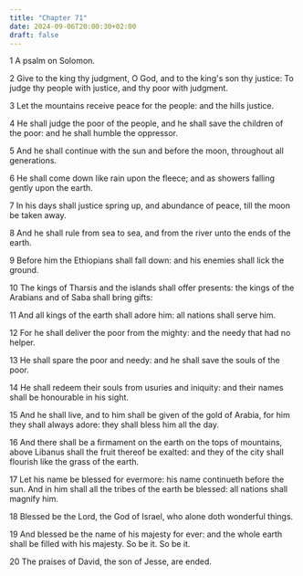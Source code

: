 ```yaml
---
title: "Chapter 71"
date: 2024-09-06T20:00:30+02:00
draft: false
---
```



1 A psalm on Solomon.

2 Give to the king thy judgment, O God, and to the king's son thy justice: To judge thy people with justice, and thy poor with judgment.

3 Let the mountains receive peace for the people: and the hills justice.

4 He shall judge the poor of the people, and he shall save the children of the poor: and he shall humble the oppressor.

5 And he shall continue with the sun and before the moon, throughout all generations.

6 He shall come down like rain upon the fleece; and as showers falling gently upon the earth.

7 In his days shall justice spring up, and abundance of peace, till the moon be taken away.

8 And he shall rule from sea to sea, and from the river unto the ends of the earth.

9 Before him the Ethiopians shall fall down: and his enemies shall lick the ground.

10 The kings of Tharsis and the islands shall offer presents: the kings of the Arabians and of Saba shall bring gifts:

11 And all kings of the earth shall adore him: all nations shall serve him.

12 For he shall deliver the poor from the mighty: and the needy that had no helper.

13 He shall spare the poor and needy: and he shall save the souls of the poor.

14 He shall redeem their souls from usuries and iniquity: and their names shall be honourable in his sight.

15 And he shall live, and to him shall be given of the gold of Arabia, for him they shall always adore: they shall bless him all the day.

16 And there shall be a firmament on the earth on the tops of mountains, above Libanus shall the fruit thereof be exalted: and they of the city shall flourish like the grass of the earth.

17 Let his name be blessed for evermore: his name continueth before the sun. And in him shall all the tribes of the earth be blessed: all nations shall magnify him.

18 Blessed be the Lord, the God of Israel, who alone doth wonderful things.

19 And blessed be the name of his majesty for ever: and the whole earth shall be filled with his majesty. So be it. So be it.

20 The praises of David, the son of Jesse, are ended.

